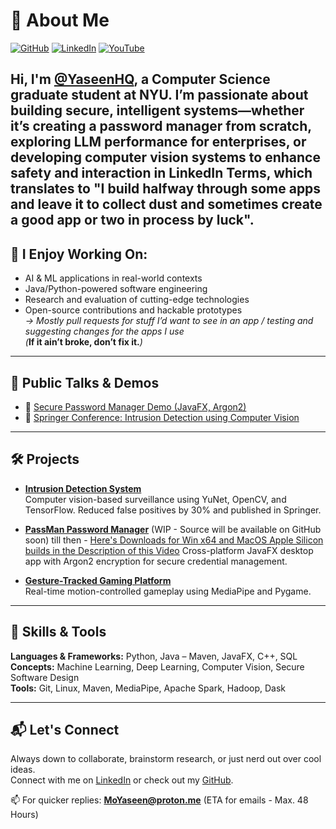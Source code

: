 # 👋 About Me

[![GitHub](https://img.shields.io/badge/GitHub-%40YaseenHQ-181717?logo=github)](https://github.com/YaseenHQ)
[![LinkedIn](https://img.shields.io/badge/LinkedIn-%40yaseenhq-0077B5?logo=linkedin)](https://linkedin.com/in/yaseenhq)
[![YouTube](https://img.shields.io/badge/YouTube-Channel%20/%20Demo%20Content-FF0000?logo=youtube)](https://www.youtube.com/@YaseenHQ)

Hi, I'm [@YaseenHQ](https://github.com/YaseenHQ), a Computer Science graduate student at NYU. I’m passionate about building secure, intelligent systems—whether it’s creating a password manager from scratch, exploring LLM performance for enterprises, or developing computer vision systems to enhance safety and interaction in LinkedIn Terms, which translates to "I build halfway through some apps and leave it to collect dust and sometimes create a good app or two in process by luck".
---

## 🔧 I Enjoy Working On:

- AI & ML applications in real-world contexts  
- Java/Python-powered software engineering  
- Research and evaluation of cutting-edge technologies  
- Open-source contributions and hackable prototypes  
  _→ Mostly pull requests for stuff I’d want to see in an app / testing and suggesting changes for the apps I use_  
  _(_**If it ain’t broke, don’t fix it.**_)_

---

## 🎤 Public Talks & Demos

- 🎥 [Secure Password Manager Demo (JavaFX, Argon2)](https://www.youtube.com/watch?v=hp9tMniOi9M)  
- 📄 [Springer Conference: Intrusion Detection using Computer Vision](https://link.springer.com/chapter/10.1007/978-3-031-82383-1_1)

---

## 🛠️ Projects

* **[Intrusion Detection System](https://github.com/YaseenHQ/IntrusionDetection)**  
  Computer vision-based surveillance using YuNet, OpenCV, and TensorFlow. Reduced false positives by 30% and published in Springer.

* **[PassMan Password Manager](https://github.com/YaseenHQ/PassMan)**  (WIP - Source will be available on GitHub soon) till then - [Here's Downloads for Win x64 and MacOS Apple Silicon builds in the Description of this Video](https://www.youtube.com/watch?v=hp9tMniOi9M)
  Cross-platform JavaFX desktop app with Argon2 encryption for secure credential management.

* **[Gesture-Tracked Gaming Platform](https://github.com/YaseenHQ/Flap)**  
  Real-time motion-controlled gameplay using MediaPipe and Pygame.

---

## 🧠 Skills & Tools

**Languages & Frameworks:** Python, Java – Maven, JavaFX, C++, SQL  
**Concepts:** Machine Learning, Deep Learning, Computer Vision, Secure Software Design  
**Tools:** Git, Linux, Maven, MediaPipe, Apache Spark, Hadoop, Dask

---

## 📬 Let's Connect

Always down to collaborate, brainstorm research, or just nerd out over cool ideas.  
Connect with me on [LinkedIn](https://linkedin.com/in/yaseenhq) or check out my [GitHub](https://github.com/YaseenHQ).  

📫 For quicker replies: **MoYaseen@proton.me**  (ETA for emails - Max. 48 Hours)


<!--
**YaseenHQ/YaseenHQ** is a ✨ _special_ ✨ repository because its `README.md` (this file) appears on your GitHub profile.

Here are some ideas to get you started:

- 🔭 I’m currently working on ...
- 🌱 I’m currently learning ...
- 👯 I’m looking to collaborate on ...
- 🤔 I’m looking for help with ...
- 💬 Ask me about ...
- 📫 How to reach me: ...
- 😄 Pronouns: ...
- ⚡ Fun fact: ...
-->
